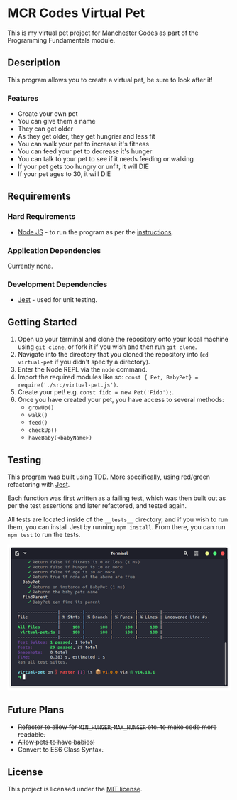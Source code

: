 # MCR Codes Virtual Pet
This is my virtual pet project for [Manchester Codes](https://www.manchestercodes.com/) as part of the Programming Fundamentals module.

## Description
This program allows you to create a virtual pet, be sure to look after it!

### Features
* Create your own pet
* You can give them a name
* They can get older
* As they get older, they get hungrier and less fit
* You can walk your pet to increase it's fitness
* You can feed your pet to decrease it's hunger
* You can talk to your pet to see if it needs feeding or walking
* If your pet gets too hungry or unfit, it will DIE
* If your pet ages to 30, it will DIE

## Requirements

### Hard Requirements
* [Node JS](https://nodejs.org/en/) - to run the program as per the [instructions](#getting-started).

### Application Dependencies
Currently none.

### Development Dependencies
* [Jest](https://jestjs.io/) - used for unit testing.

## Getting Started
1. Open up your terminal and clone the repository onto your local machine using `git clone`, or fork it if you wish and then run `git clone`.
2. Navigate into the directory that you cloned the repository into (`cd virtual-pet` if you didn't specify a directory).
3. Enter the Node REPL via the `node` command.
4. Import the required modules like so: `const { Pet, BabyPet} = require('./src/virtual-pet.js')`.
5. Create your pet! e.g. `const fido = new Pet('Fido');`.
6. Once you have created your pet, you have access to several methods:
    * `growUp()`
    * `walk()`
    * `feed()`
    * `checkUp()`
    * `haveBaby(<babyName>)`

## Testing
This program was built using TDD. More specifically, using red/green refactoring with [Jest](https://jestjs.io/).

Each function was first written as a failing test, which was then built out as per the test assertions and later refactored, and tested again.

All tests are located inside of the `__tests__` directory, and if you wish to run them, you can install Jest by running `npm install`. From there, you can run `npm test` to run the tests.

![Passing Tests!](./__tests__/readme-screenshots/virtual-pet-passing-tests.png)

## Future Plans
* ~~Refactor to allow for `MIN_HUNGER`, `MAX_HUNGER` etc. to make code more readable.~~
* ~~Allow pets to have babies!~~
* ~~Convert to ES6 Class Syntax.~~

## License
This project is licensed under the [MIT license](https://opensource.org/licenses/MIT).